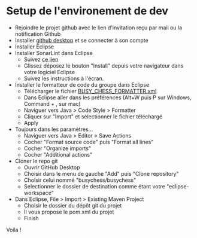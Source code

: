 # Setup de l'environement de dev 

- Rejoindre le projet github avec le lien d'invitation reçu par mail ou la notification Github
- Installer [github desktop](https://desktop.github.com) et se connecter à son compte
- Installer Eclipse
- Installer SonarLint dans Eclipse
  - Suivez [ce lien](https://marketplace.eclipse.org/content/sonarlint#group-details)
  - Glissez déposez le bouton "Install" depuis votre navigateur dans votre logiciel Eclipse
  - Suivez les instructions à l'écran.
- Installer le formatteur de code du groupe dans Eclipse
  - Télécharger le fichier [BUSY_CHESS_FORMATTER.xml](https://github.com/busychess/plan/blob/master/BUSY_CHESS_FORMATTER.xml)
  - Dans Eclipse aller dans les préférences (Alt+W puis P sur Windows, Command + , sur mac)
  - Naviguer vers Java > Code Style > Formatter
  - Cliquer sur "Import" et sélectionner le fichier téléchargé
  - Apply
- Toujours dans les paramètres...
  - Naviguer vers Java > Editor > Save Actions
  - Cocher "Format source code" puis "Format all lines"
  - Cocher "Organize imports"
  - Cocher "Additional actions"
- Cloner le repo git
  - Ouvrir GitHub Desktop
  - Choisir dans le menu de gauche "Add" puis "Clone repository"
  - Choisir celui nommé "busychess/busychess"
  - Selectionner le dossier de destination comme étant votre "eclipse-workspace"
- Dans Eclipse, File > Import > Existing Maven Project
  - Choisir le dossier du dépôt git du projet
  - Il vous propose le pom.xml du projet
  - Finish
 
 Voila !
